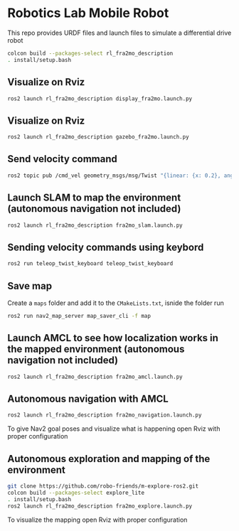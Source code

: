 # Robotics Lab Mobile Robot

This repo provides URDF files and launch files to simulate a differential drive robot

```bash
colcon build --packages-select rl_fra2mo_description
. install/setup.bash
  ``` 
## Visualize on Rviz
```bash
ros2 launch rl_fra2mo_description display_fra2mo.launch.py
  ```
  
## Visualize on Rviz
```bash
ros2 launch rl_fra2mo_description gazebo_fra2mo.launch.py
  ```
  
## Send velocity command
```bash
ros2 topic pub /cmd_vel geometry_msgs/msg/Twist "{linear: {x: 0.2}, angular: {z: 0.2}}"
  ```
  
## Launch SLAM to map the environment (autonomous navigation not included)
```bash
ros2 launch rl_fra2mo_description fra2mo_slam.launch.py
  ```
  
## Sending velocity commands using keybord
```bash
ros2 run teleop_twist_keyboard teleop_twist_keyboard
  ```
  
## Save map
Create a ```maps``` folder and add it to the ```CMakeLists.txt```, isnide the folder run
```bash
ros2 run nav2_map_server map_saver_cli -f map
  ```
  
## Launch AMCL to see how localization works in the mapped environment (autonomous navigation not included)
```bash
ros2 launch rl_fra2mo_description fra2mo_amcl.launch.py
  ```

## Autonomous navigation with AMCL
```bash
ros2 launch rl_fra2mo_description fra2mo_navigation.launch.py
  ```
To give Nav2 goal poses and visualize what is happening open Rviz with proper configuration

## Autonomous exploration and mapping of the environment
```bash
git clone https://github.com/robo-friends/m-explore-ros2.git
colcon build --packages-select explore_lite
. install/setup.bash
ros2 launch rl_fra2mo_description fra2mo_explore.launch.py
  ```
To visualize the mapping open Rviz with proper configuration
